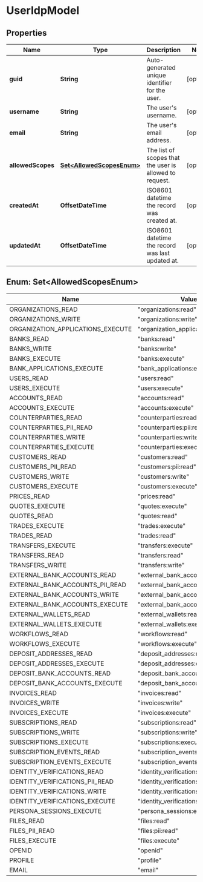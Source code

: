 

# UserIdpModel


## Properties

| Name | Type | Description | Notes |
|------------ | ------------- | ------------- | -------------|
|**guid** | **String** | Auto-generated unique identifier for the user. |  [optional] |
|**username** | **String** | The user&#39;s username. |  [optional] |
|**email** | **String** | The user&#39;s email address. |  [optional] |
|**allowedScopes** | [**Set&lt;AllowedScopesEnum&gt;**](#Set&lt;AllowedScopesEnum&gt;) | The list of scopes that the user is allowed to request. |  [optional] |
|**createdAt** | **OffsetDateTime** | ISO8601 datetime the record was created at. |  [optional] |
|**updatedAt** | **OffsetDateTime** | ISO8601 datetime the record was last updated at. |  [optional] |



## Enum: Set&lt;AllowedScopesEnum&gt;

| Name | Value |
|---- | -----|
| ORGANIZATIONS_READ | &quot;organizations:read&quot; |
| ORGANIZATIONS_WRITE | &quot;organizations:write&quot; |
| ORGANIZATION_APPLICATIONS_EXECUTE | &quot;organization_applications:execute&quot; |
| BANKS_READ | &quot;banks:read&quot; |
| BANKS_WRITE | &quot;banks:write&quot; |
| BANKS_EXECUTE | &quot;banks:execute&quot; |
| BANK_APPLICATIONS_EXECUTE | &quot;bank_applications:execute&quot; |
| USERS_READ | &quot;users:read&quot; |
| USERS_EXECUTE | &quot;users:execute&quot; |
| ACCOUNTS_READ | &quot;accounts:read&quot; |
| ACCOUNTS_EXECUTE | &quot;accounts:execute&quot; |
| COUNTERPARTIES_READ | &quot;counterparties:read&quot; |
| COUNTERPARTIES_PII_READ | &quot;counterparties:pii:read&quot; |
| COUNTERPARTIES_WRITE | &quot;counterparties:write&quot; |
| COUNTERPARTIES_EXECUTE | &quot;counterparties:execute&quot; |
| CUSTOMERS_READ | &quot;customers:read&quot; |
| CUSTOMERS_PII_READ | &quot;customers:pii:read&quot; |
| CUSTOMERS_WRITE | &quot;customers:write&quot; |
| CUSTOMERS_EXECUTE | &quot;customers:execute&quot; |
| PRICES_READ | &quot;prices:read&quot; |
| QUOTES_EXECUTE | &quot;quotes:execute&quot; |
| QUOTES_READ | &quot;quotes:read&quot; |
| TRADES_EXECUTE | &quot;trades:execute&quot; |
| TRADES_READ | &quot;trades:read&quot; |
| TRANSFERS_EXECUTE | &quot;transfers:execute&quot; |
| TRANSFERS_READ | &quot;transfers:read&quot; |
| TRANSFERS_WRITE | &quot;transfers:write&quot; |
| EXTERNAL_BANK_ACCOUNTS_READ | &quot;external_bank_accounts:read&quot; |
| EXTERNAL_BANK_ACCOUNTS_PII_READ | &quot;external_bank_accounts:pii:read&quot; |
| EXTERNAL_BANK_ACCOUNTS_WRITE | &quot;external_bank_accounts:write&quot; |
| EXTERNAL_BANK_ACCOUNTS_EXECUTE | &quot;external_bank_accounts:execute&quot; |
| EXTERNAL_WALLETS_READ | &quot;external_wallets:read&quot; |
| EXTERNAL_WALLETS_EXECUTE | &quot;external_wallets:execute&quot; |
| WORKFLOWS_READ | &quot;workflows:read&quot; |
| WORKFLOWS_EXECUTE | &quot;workflows:execute&quot; |
| DEPOSIT_ADDRESSES_READ | &quot;deposit_addresses:read&quot; |
| DEPOSIT_ADDRESSES_EXECUTE | &quot;deposit_addresses:execute&quot; |
| DEPOSIT_BANK_ACCOUNTS_READ | &quot;deposit_bank_accounts:read&quot; |
| DEPOSIT_BANK_ACCOUNTS_EXECUTE | &quot;deposit_bank_accounts:execute&quot; |
| INVOICES_READ | &quot;invoices:read&quot; |
| INVOICES_WRITE | &quot;invoices:write&quot; |
| INVOICES_EXECUTE | &quot;invoices:execute&quot; |
| SUBSCRIPTIONS_READ | &quot;subscriptions:read&quot; |
| SUBSCRIPTIONS_WRITE | &quot;subscriptions:write&quot; |
| SUBSCRIPTIONS_EXECUTE | &quot;subscriptions:execute&quot; |
| SUBSCRIPTION_EVENTS_READ | &quot;subscription_events:read&quot; |
| SUBSCRIPTION_EVENTS_EXECUTE | &quot;subscription_events:execute&quot; |
| IDENTITY_VERIFICATIONS_READ | &quot;identity_verifications:read&quot; |
| IDENTITY_VERIFICATIONS_PII_READ | &quot;identity_verifications:pii:read&quot; |
| IDENTITY_VERIFICATIONS_WRITE | &quot;identity_verifications:write&quot; |
| IDENTITY_VERIFICATIONS_EXECUTE | &quot;identity_verifications:execute&quot; |
| PERSONA_SESSIONS_EXECUTE | &quot;persona_sessions:execute&quot; |
| FILES_READ | &quot;files:read&quot; |
| FILES_PII_READ | &quot;files:pii:read&quot; |
| FILES_EXECUTE | &quot;files:execute&quot; |
| OPENID | &quot;openid&quot; |
| PROFILE | &quot;profile&quot; |
| EMAIL | &quot;email&quot; |



